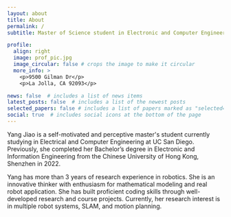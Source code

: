 ```yaml
---
layout: about
title: About
permalink: /
subtitle: Master of Science student in Electronic and Computer Engineering

profile:
  align: right
  image: prof_pic.jpg
  image_circular: false # crops the image to make it circular
  more_info: >
    <p>9500 Gilman Dr</p>
    <p>La Jolla, CA 92093</p>

news: false  # includes a list of news items
latest_posts: false  # includes a list of the newest posts
selected_papers: false # includes a list of papers marked as "selected={true}"
social: true  # includes social icons at the bottom of the page
---
```

Yang Jiao is a self-motivated and perceptive master's student currently studying in Electrical and Computer Engineering at UC San Diego. Previously, she completed her Bachelor’s degree in Electronic and Information Engineering from the Chinese University of Hong Kong, Shenzhen in 2022.

Yang has more than 3 years of research experience in robotics. She is an innovative thinker with enthusiasm for mathematical modeling and real robot application. She has built proficient coding skills through well-developed research and course projects. Currently, her research interest is in multiple robot systems, SLAM, and motion planning.
